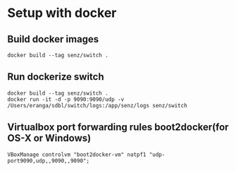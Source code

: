 # Setup with docker

## Build docker images
```
docker build --tag senz/switch .
```

## Run dockerize switch 
```
docker build --tag senz/switch .
docker run -it -d -p 9090:9090/udp -v /Users/eranga/sdbl/switch/logs:/app/senz/logs senz/switch
```

## Virtualbox port forwarding rules boot2docker(for OS-X or Windows)
```
VBoxManage controlvm "boot2docker-vm" natpf1 "udp-port9090,udp,,9090,,9090";
```
